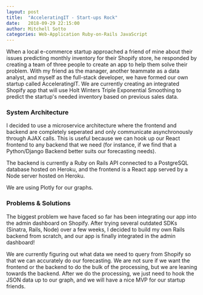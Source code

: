 ```yaml
---
layout: post
title:  "AcceleratingIT - Start-ups Rock"
date:   2018-09-29 22:15:00
author: Mitchell Sotto
categories: Web-Application Ruby-on-Rails JavaScript
---
```

When a local e-commerce startup approached a friend of mine about their issues predicting monthly inventory for their Shopify store, he responded by creating a team of three people to create an app to help them solve their problem. With my friend as the manager, another teammate as a data analyst, and myself as the full-stack developer, we have formed our own startup called AcceleratingIT. We are currently creating an integrated Shopify app that will use Holt Winters Triple Exponential Smoothing to predict the startup's needed inventory based on previous sales data.

### System Architecture
I decided to use a microservice architecture where the frontend and backend are completely seperated and only communicate asynchronously through AJAX calls. This is useful because we can hook up our React frontend to any backend that we need (for instance, if we find that a Python/Django Backend better suits our forecasting needs).

The backend is currently a Ruby on Rails API connected to a PostgreSQL database hosted on Heroku, and the frontend is a React app served by a Node server hosted on Heroku.

We are using Plotly for our graphs.

### Problems & Solutions
The biggest problem we have faced so far has been integrating our app into the admin dashboard on Shopify. After trying several outdated SDKs (Sinatra, Rails, Node) over a few weeks, I decided to build my own Rails backend from scratch, and our app is finally integrated in the admin dashboard!

We are currently figuring out what data we need to query from Shopify so that we can accurately do our forecasting. We are not sure if we want the frontend or the backend to do the bulk of the processing, but we are leaning towards the backend. After we do the processing, we just need to hook the JSON data up to our graph, and we will have a nice MVP for our startup friends.
